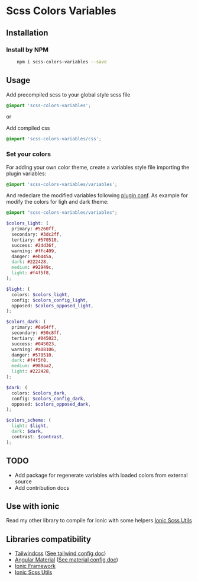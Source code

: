 # Scss Colors Variables

## Installation

### Install by NPM

```bash
    npm i scss-colors-variables --save
```

## Usage

Add precompiled scss to your global style scss file

```scss
@import 'scss-colors-variables';
```

or

Add compiled css

```scss
@import 'scss-colors-variables/css';
```

### Set your colors

For adding your own color theme, create a variables style file importing the plugin variables:
```scss
@import 'scss-colors-variables/variables';
```
And redeclare the modified variables following [plugin conf](src/variables/index.scss). As example for modify the colors for ligh and dark theme:
```scss
@import "scss-colors-variables/variables";

$colors_light: (
  primary: #5260ff,
  secondary: #3dc2ff,
  tertiary: #570510,
  success: #2dd36f,
  warning: #ffc409,
  danger: #eb445a,
  dark: #222428,
  medium: #92949c,
  light: #f4f5f8,
);

$light: (
  colors: $colors_light,
  config: $colors_config_light,
  opposed: $colors_opposed_light,
);

$colors_dark: (
  primary: #6a64ff,
  secondary: #50c8ff,
  tertiary: #045023,
  success: #045023,
  warning: #a08106,
  danger: #570510,
  dark: #f4f5f8,
  medium: #989aa2,
  light: #222428,
);

$dark: (
  colors: $colors_dark,
  config: $colors_config_dark,
  opposed: $colors_opposed_dark,
);

$colors_scheme: (
  light: $light,
  dark: $dark,
  contrast: $contrast,
);

```


## TODO

- Add package for regenerate variables with loaded colors from external source
- Add contribution docs

## Use with ionic

Read my other library to compile for Ionic with some helpers [Ionic Scss Utils](https://github.com/danilozano413/ionic-scss-utils)

## Libraries compatibility

- [Tailwindcss](https://tailwindcss.com/) ([See tailwind config doc](./TAILWIND_CONFIG_DOC.md))
- [Angular Material](https://material.angular.io/) ([See material config doc](./MATERIAL_CONFIG_DOC.md))
- [Ionic Framework](https://ionicframework.com/)
- [Ionic Scss Utils](https://github.com/danilozano413/ionic-scss-utils)
